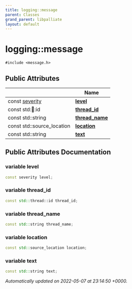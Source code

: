 ```yaml
---
title: logging::message
parent: Classes
grand_parent: libpalliate
layout: default
---
```


# logging::message






`#include <message.h>`

## Public Attributes

|                | Name           |
| -------------- | -------------- |
| const [severity](/libpalliate/generated/Namespaces/namespacelogging#enum-severity) | **[level](/libpalliate/generated/Classes/structlogging_1_1message#variable-level)**  |
| const std::thread::id | **[thread_id](/libpalliate/generated/Classes/structlogging_1_1message#variable-thread-id)**  |
| const std::string | **[thread_name](/libpalliate/generated/Classes/structlogging_1_1message#variable-thread-name)**  |
| const std::source_location | **[location](/libpalliate/generated/Classes/structlogging_1_1message#variable-location)**  |
| const std::string | **[text](/libpalliate/generated/Classes/structlogging_1_1message#variable-text)**  |

## Public Attributes Documentation

### variable level

```cpp
const severity level;
```


### variable thread_id

```cpp
const std::thread::id thread_id;
```


### variable thread_name

```cpp
const std::string thread_name;
```


### variable location

```cpp
const std::source_location location;
```


### variable text

```cpp
const std::string text;
```



_Automatically updated on 2022-05-07 at 23:14:50 +0000._